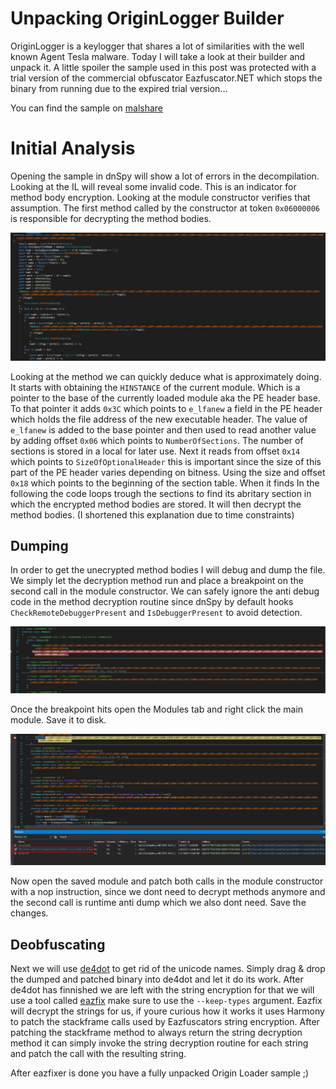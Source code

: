 # Unpacking OriginLogger Builder

OriginLogger is a keylogger that shares a lot of similarities with the well known Agent Tesla malware. Today I will take a look at their builder and unpack it. A little spoiler the sample used in this post was protected with a trial version of the commercial obfuscator Eazfuscator.NET which stops the binary from running due to the expired trial version...

You can find the sample on [malshare](https://malshare.com/sample.php?action=detail&hash=595a7ea981a3948c4f387a5a6af54a70a41dd604685c72cbd2a55880c2b702ed)


# Initial Analysis

Opening the sample in dnSpy will show a lot of errors in the decompilation. Looking at the IL will reveal some invalid code. This is an indicator for method body encryption. Looking at the module constructor verifies that assumption. The first method called by the constructor at token `0x06000006` is responsible for decrypting the method bodies.

![constructor](/images/origin_decrypt.png)

Looking at the method we can quickly deduce what is approximately doing. It starts with obtaining the `HINSTANCE` of the current module. Which is a pointer to the base of the currently loaded module aka the PE header base. To that pointer it adds `0x3C` which points to `e_lfanew` a field in the PE header which holds the file address of the new executable header. The value of `e_lfanew` is added to the base pointer and then used to read another value by adding offset `0x06` which points to `NumberOfSections`. The number of sections is stored in a local for later use. Next it reads from offset `0x14` which points to `SizeOfOptionalHeader` this is important since the size of this part of the PE header varies depending on bitness. Using the size and offset `0x18` which points to the beginning of the section table. When it finds In the following the code loops trough the sections to find its abritary section in which the encrypted method bodies are stored. It will then decrypt the method bodies. (I shortened this explanation due to time constraints)

## Dumping

In order to get the unecrypted method bodies I will debug and dump the file. We simply let the decryption method run and place a breakpoint on the second call in the module constructor.
We can safely ignore the anti debug code in the method decryption routine since dnSpy by default hooks `CheckRemoteDebuggerPresent` and `IsDebuggerPresent` to avoid detection.

![breakpoint](/images/origin_constructor.png)

Once the breakpoint hits open the Modules tab and right click the main module. Save it to disk.

![dumping](/images/origin_dump.png)

Now open the saved module and patch both calls in the module constructor with a nop instruction, since we dont need to decrypt methods anymore and the second call is runtime anti dump which we also dont need. Save the changes.

## Deobfuscating

Next we will use [de4dot](https://github.com/de4dot/de4dot) to get rid of the unicode names. Simply drag & drop the dumped and patched binary into de4dot and let it do its work. After de4dot has finnished we are left with the string encryption for that we will use a tool called [eazfix](https://github.com/HoLLy-HaCKeR/EazFixer) make sure to use the `--keep-types` argument. Eazfix will decrypt the strings for us, if youre curious how it works it uses Harmony to patch the stackframe calls used by Eazfuscators string encryption. After patching the stackframe method to always return the string decryption method it can simply invoke the string decryption routine for each string and patch the call with the resulting string.

After eazfixer is done you have a fully unpacked Origin Loader sample ;)

